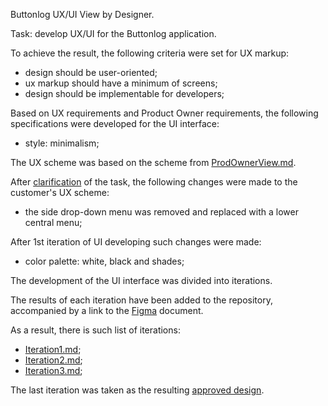 Buttonlog UX/UI View by Designer.

Task: develop UX/UI for the Buttonlog application.

To achieve the result, the following criteria were set for UX markup:
- design should be user-oriented;
- ux markup should have a minimum of screens;
- design should be implementable for developers;

Based on UX requirements and Product Owner requirements, the following specifications were developed for the UI interface:
- style: minimalism;

The UX scheme was based on the scheme from [ProdOwnerView.md](./../ProdOwnerView#readme).

After [clarification](./Specification/Design/DesignerView/Iteration1.md) of the task, the following changes were made to the customer's UX scheme:
- the side drop-down menu was removed and replaced with a lower central menu;

After 1st iteration of UI developing such changes were made:
- color palette: white, black and shades;

The development of the UI interface was divided into iterations.

The results of each iteration have been added to the repository, accompanied by a link to the [Figma](https://www.figma.com/) document.

As a result, there is such list of iterations:

- [Iteration1.md](./Iteration1.md);
- [Iteration2.md](./Iteration2.md);
- [Iteration3.md](./Iteration3.md);

The last iteration was taken as the resulting [approved design](./Specification/Design/ApprovedDesign/ApprovedDesign.md).
